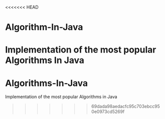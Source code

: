 <<<<<<< HEAD
# Algorithm-In-Java
Implementation of the most popular Algorithms In Java
=======
# Algorithms-In-Java
Implementation of the most popular Algorithms in Java
>>>>>>> 69dada98aedacfc95c703ebcc950e0973cd5269f
